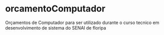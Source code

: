 # orcamentoComputador
Orçamentos de Computador para ser utilizado durante o curso tecnico em desenvolvimento de sistema do SENAI de floripa  
